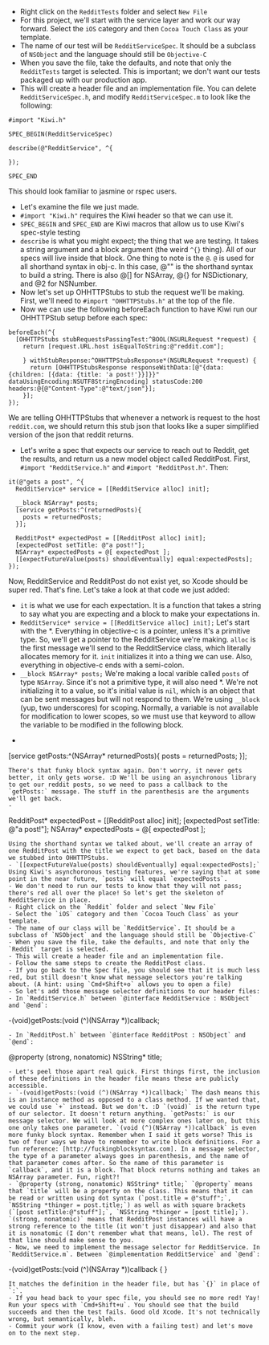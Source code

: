 - Right click on the `RedditTests` folder and select `New File`
- For this project, we'll start with the service layer and work our way forward. Select the `iOS` category and then `Cocoa Touch Class` as your template.
- The name of our test will be `RedditServiceSpec`. It should be a subclass of `NSObject` and the language should still be `Objective-C`
- When you save the file, take the defaults, and note that only the `RedditTests` target is selected. This is important; we don't want our tests packaged up with our production app.
- This will create a header file and an implementation file. You can delete `RedditServiceSpec.h`, and modify `RedditServiceSpec.m` to look like the following:
```
#import "Kiwi.h"

SPEC_BEGIN(RedditServiceSpec)

describe(@"RedditService", ^{

});

SPEC_END
```

This should look familiar to jasmine or rspec users.
- Let's examine the file we just made.
- `#import "Kiwi.h"` requires the Kiwi header so that we can use it.
- `SPEC_BEGIN` and `SPEC_END` are Kiwi macros that allow us to use Kiwi's spec-style testing
- `describe` is what you might expect; the thing that we are testing. It takes a string argument and a block argument (the weird `^{}` thing). All of our specs will live inside that block. One thing to note is the `@`. `@` is used for all shorthand syntax in obj-c. In this case, @"" is the shorthand syntax to build a string. There is also @[] for NSArray, @{} for NSDictionary, and @2 for NSNumber.
- Now let's set up OHHTTPStubs to stub the request we'll be making. First, we'll need to `#import "OHHTTPStubs.h"` at the top of the file.
- Now we can use the following beforeEach function to have Kiwi run our OHHTTPStub setup before each spec:
```
beforeEach(^{
  [OHHTTPStubs stubRequestsPassingTest:^BOOL(NSURLRequest *request) {
    return [request.URL.host isEqualToString:@"reddit.com"];

    } withStubResponse:^OHHTTPStubsResponse*(NSURLRequest *request) {
      return [OHHTTPStubsResponse responseWithData:[@"{data: {children: [{data: {title: 'a post!'}}]}}" dataUsingEncoding:NSUTF8StringEncoding] statusCode:200 headers:@{@"Content-Type":@"text/json"}];
    }];
});  
```

We are telling OHHTTPStubs that whenever a network is request to the host `reddit.com`, we should return this stub json that looks like a super simplified version of the json that reddit returns.
- Let's write a spec that expects our service to reach out to Reddit, get the results, and return us a new model object called RedditPost. First, `#import "RedditService.h"` and `#import "RedditPost.h"`. Then:
```
it(@"gets a post", ^{
  RedditService* service = [[RedditService alloc] init];

  __block NSArray* posts;
  [service getPosts:^(returnedPosts){
    posts = returnedPosts;
  }];

  RedditPost* expectedPost = [[RedditPost alloc] init];
  [expectedPost setTitle: @"a post!"];
  NSArray* expectedPosts = @[ expectedPost ];
  [[expectFutureValue(posts) shouldEventually] equal:expectedPosts];
});
```
Now, RedditService and RedditPost do not exist yet, so Xcode should be super red. That's fine. Let's take a look at that code we just added:
- `it` is what we use for each expectation. It is a function that takes a string to say what you are expecting and a block to make your expectations in.
- `RedditService* service = [[RedditService alloc] init];` Let's start with the *. Everything in objective-c is a pointer, unless it's a primitive type. So, we'll get a pointer to the RedditService we're making. `alloc` is the first message we'll send to the RedditService class, which literally allocates memory for it. `init` initializes it into a thing we can use. Also, everything in objective-c ends with a semi-colon.
- `__block NSArray* posts;` We're making a local varible called `posts` of type `NSArray`. Since it's not a primitive type, it will also need *. We're not initializing it to a value, so it's initial value is `nil`, which is an object that can be sent messages but will not respond to them. We're using `__block` (yup, two underscores) for scoping. Normally, a variable is not available for modification to lower scopes, so we must use that keyword to allow the variable to be modified in the following block.
- ```
[service getPosts:^(NSArray* returnedPosts){
  posts = returnedPosts;
}];
```
There's that funky block syntax again. Don't worry, it never gets better, it only gets worse. :D We'll be using an asynchronous library to get our reddit posts, so we need to pass a callback to the `getPosts:` message. The stuff in the parenthesis are the arguments we'll get back.
-
```
RedditPost* expectedPost = [[RedditPost alloc] init];
[expectedPost setTitle: @"a post!"];
NSArray* expectedPosts = @[ expectedPost ];
```
Using the shorthand syntax we talked about, we'll create an array of one RedditPost with the title we expect to get back, based on the data we stubbed into OHHTTPStubs.
- `[[expectFutureValue(posts) shouldEventually] equal:expectedPosts];` Using Kiwi's asynchoronous testing features, we're saying that at some point in the near future, `posts` will equal `expectedPosts`.
- We don't need to run our tests to know that they will not pass; there's red all over the place! So let's get the skeleton of RedditService in place.
- Right click on the `Reddit` folder and select `New File`
- Select the `iOS` category and then `Cocoa Touch Class` as your template.
- The name of our class will be `RedditService`. It should be a subclass of `NSObject` and the language should still be `Objective-C`
- When you save the file, take the defaults, and note that only the `Reddit` target is selected.
- This will create a header file and an implementation file.
- Follow the same steps to create the RedditPost class.
- If you go back to the Spec file, you should see that it is much less red, but still doesn't know what message selectors you're talking about. (A hint: using `Cmd+Shift+o` allows you to open a file)
- So let's add those message selector definitions to our header files:
- In `RedditService.h` between `@interface RedditService : NSObject` and `@end`:
```
-(void)getPosts:(void (^)(NSArray *))callback;
```
- In `RedditPost.h` between `@interface RedditPost : NSObject` and `@end`:
```
@property (strong, nonatomic) NSString* title;
```
- Let's peel those apart real quick. First things first, the inclusion of these definitions in the header file means these are publicly accessible.
- `-(void)getPosts:(void (^)(NSArray *))callback;` The dash means this is an instance method as opposed to a class method. If we wanted that, we could use `+` instead. But we don't. :D `(void)` is the return type of our selector. It doesn't return anything. `getPosts:` is our message selector. We will look at more complex ones later on, but this one only takes one parameter. `(void (^)(NSArray *))callback` is even more funky block syntax. Remember when I said it gets worse? This is two of four ways we have to remember to write block definitions. For a fun reference: [http://fuckingblocksyntax.com]. In a message selector, the type of a parameter always goes in parenthesis, and the name of that parameter comes after. So the name of this parameter is `callback`, and it is a block. That block returns nothing and takes an NSArray parameter. Fun, right?!
- `@property (strong, nonatomic) NSString* title;` `@property` means that `title` will be a property on the class. This means that it can be read or written using dot syntax (`post.title = @"stuff";`, `NSString *thinger = post.title;`) as well as with square brackets (`[post setTitle:@"stuff"];`, `NSString *thinger = [post title];`). `(strong, nonatomic)` means that RedditPost instances will have a strong reference to the title (it won't just disappear) and also that it is nonatomic (I don't remember what that means, lol). The rest of that line should make sense to you.
- Now, we need to implement the message selector for RedditService. In `RedditService.m`. Between `@implementation RedditService` and `@end`:
```
-(void)getPosts:(void (^)(NSArray *))callback {
}
```
It matches the definition in the header file, but has `{}` in place of `:`.
- If you head back to your spec file, you should see no more red! Yay! Run your specs with `Cmd+Shift+u`. You should see that the build succeeds and then the test fails. Good old Xcode. It's not technically wrong, but semantically, bleh.
- Commit your work (I know, even with a failing test) and let's move on to the next step.
